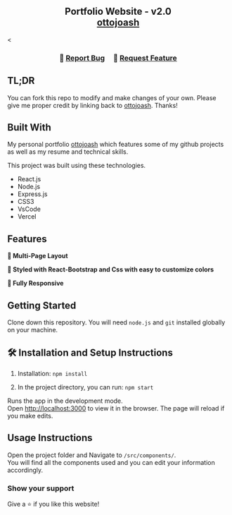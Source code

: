 <h2 align="center">
  Portfolio Website - v2.0<br/>
  <a href="" target="_blank">ottojoash</a>
</h2>
<

<br/>



<h3 align="center">
    🔹
    <a href="https://github.com/ottojoash/my-portfolio/issues">Report Bug</a> &nbsp; &nbsp;
    🔹
    <a href="https://github.com/ottojoash/my-portfolio/issues">Request Feature</a>
</h3>

## TL;DR

You can fork this repo to modify and make changes of your own. Please give me proper credit by linking back to [ottojoash](https://github.com/ottojoash/my-portfolio). Thanks!

## Built With

My personal portfolio <a href="http://ottojoash/" target="_blank">ottojoash</a> which features some of my github projects as well as my resume and technical skills.<br/>

This project was built using these technologies.

- React.js
- Node.js
- Express.js
- CSS3
- VsCode
- Vercel

## Features

**📖 Multi-Page Layout**

**🎨 Styled with React-Bootstrap and Css with easy to customize colors**

**📱 Fully Responsive**

## Getting Started

Clone down this repository. You will need `node.js` and `git` installed globally on your machine.

## 🛠 Installation and Setup Instructions

1. Installation: `npm install`

2. In the project directory, you can run: `npm start`

Runs the app in the development mode.\
Open [http://localhost:3000](http://localhost:3000) to view it in the browser.
The page will reload if you make edits.

## Usage Instructions

Open the project folder and Navigate to `/src/components/`. <br/>
You will find all the components used and you can edit your information accordingly.

### Show your support

Give a ⭐ if you like this website!


